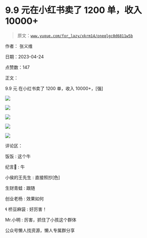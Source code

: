 # 9.9 元在小红书卖了 1200 单，收入 10000+

> 原文：[`www.yuque.com/for_lazy/xkrm14/oneqlgc0d6811w5b`](https://www.yuque.com/for_lazy/xkrm14/oneqlgc0d6811w5b)



作者： 张义维



日期：2023-04-24



点赞数：147



正文：



9.9 元 在小红书卖了 1200 单，收入 10000+，[强]



![](img/bac692dafbcc3340f06095f5e77792f7.png)  

![](img/066219bd22fdff77bd41288edb818e87.png)  

![](img/32574783e1a56de5a3647463e3b2ccef.png)  

![](img/4494cc0361a5d49f4d8bae080b25f8f3.png)  

![](img/ce6660beba6671f4d23530794179ad66.png)  

评论区：



饭饭 : 这个牛



纪言🍃 : 牛



小侯的王先生 : 直接照抄[色]



生财青蛙 : 跟随



创业老杨 : 效果如何



 桥豆麻袋 : 好厉害！



Mr.小明 : 厉害，抓住了小孩这个群体



公众号懒人找资源，懒人专属群分享

</ne-p></ne-p></ne-p></ne-p></ne-p>
